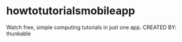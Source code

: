 # howtotutorialsmobileapp
Watch free, simple computing tutorials in just one app. CREATED BY: thunkable
